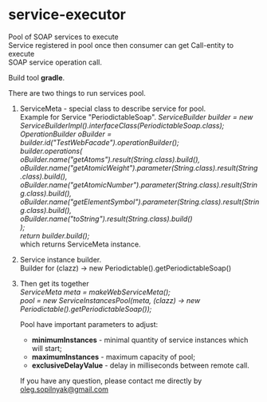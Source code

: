 # service-executor
Pool of SOAP services to execute<br/>
Service registered in pool once then consumer can get Call-entity to execute<br/>
SOAP service operation call.<br/>

Build tool **gradle**.

There are two things to run services pool.<br/>

1. ServiceMeta - special class to describe service for pool.<br/>
Example for Service "PeriodictableSoap".
_ServiceBuilder builder = new ServiceBuilderImpl().interfaceClass(PeriodictableSoap.class);<br/>
OperationBuilder oBuilder = builder.id("TestWebFacade").operationBuilder();<br/>
builder.operations(<br/>
        oBuilder.name("getAtoms").result(String.class).build(),<br/>
        oBuilder.name("getAtomicWeight").parameter(String.class).result(String.class).build(),<br/>
        oBuilder.name("getAtomicNumber").parameter(String.class).result(String.class).build(),<br/>
        oBuilder.name("getElementSymbol").parameter(String.class).result(String.class).build(),<br/>
        oBuilder.name("toString").result(String.class).build()<br/>
);<br/>
return builder.build();<br/>_ which returns ServiceMeta instance.<br/>
2. Service instance builder.<br/>
Builder for (clazz) -> new Periodictable().getPeriodictableSoap() <br>

3.  Then get its together<br>
_ServiceMeta meta = makeWebServiceMeta();<br>
pool = new ServiceInstancesPool(meta, (clazz) -> new Periodictable().getPeriodictableSoap());_
    
    Pool have important parameters to adjust:<br/>
    - **minimumInstances** - minimal quantity of service instances which will start;
    - **maximumInstances** - maximum capacity of pool;
    - **exclusiveDelayValue** - delay in milliseconds between remote call. 
    
    
    If you have any question, please contact me directly by oleg.sopilnyak@gmail.com